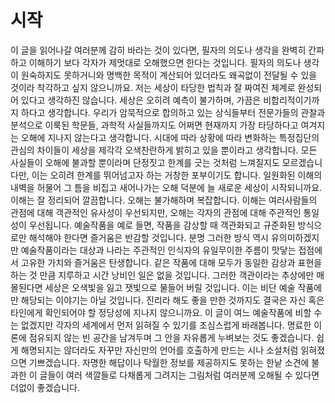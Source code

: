 # 시작

이 글을 읽어나갈 여러분께 감히 바라는 것이 있다면, 필자의 의도나 생각을 완벽히 간파하고 이해하기 보다 각자가 제멋대로 오해했으면 한다는 것입니다. 필자의 의도나 생각이 원숙하지도 못하거니와 명백한 목적이 계산되어 있더라도 왜곡없이 전달될 수 있을 것이라 착각하고 싶지 않으니까요. 저는 세상이 타당한 법칙과 잘 짜여진 체계로 완성되어 있다고 생각하진 않습니다. 세상은 오히려 예측이 불가하며, 가끔은 비합리적이기까지 하다고 생각합니다. 우리가 암묵적으로 합의하고 있는 상식들부터 전문가들의 관찰과 분석으로 이룩된 학문들, 과학적 사실들까지도 어쩌면 현재까지 가장 타당하다고 여겨지는 오해에 지나지 않는다고 생각합니다. 시대에 따라 상황에 따라 변화하는 특정집단의 관심의 차이들이 세상을 제각각 오색찬란하게 밝히고 있을 뿐이라고 생각합니다. 모든 사실들이 오해에 불과할 뿐이라며 단정짓고 한계를 긋는 것처럼 느껴질지도 모르겠습니다만, 이는 오히려 한계를 뛰어넘고자 하는 거창한 포부이기도 합니다. 일원화된 이해의 내벽을 허물어 그 틈을 비집고 새어나가는 오해 덕분에 늘 새로운 세상이 시작되니까요. 이해는 잘 정리되어 깔끔합니다. 오해는 불가해하며 복잡합니다. 이해는 여러사람들의 관점에 대해 객관적인 유사성이 우선되지만, 오해는 각자의 관점에 대해 주관적인 통일성이 우선됩니다. 예술작품을 예로 들면, 작품을 감상할 때 객관화되고 규준화된 방식으로만 해석해야 한다면 즐거움은 반감할 것입니다. 분명 그러한 방식 역시 유의미하겠지만 예술작품이라는 대상과 나라는 주관적인 인식자의 유일무이한 주름이 맛닿는 접점에서 고유한 가치와 즐거움은 탄생합니다. 같은 작품에 대해 모두가 동일한 감상과 표현을 하는 것 만큼 지루하고 시간 낭비인 일은 없을 것입니다. 그러한 객관이라는 추상에만 매몰된다면 세상은 오색빛을 잃고 잿빛으로 물들어 버릴 것입니다. 이는 비단 예술 작품에만 해당되는 이야기는 아닐 것입니다. 진리라 해도 좋을 만한 것까지도 결국은 자신 혹은 타인에게 확인되어야 할 정당성에 지나지 않으니까요. 이 글이 여느 예술작품에 비할 수는 없겠지만 각자의 세계에서 먼저 읽혀질 수 있기를 조심스럽게 바래봅니다. 명료한 이론에 점유되지 않는 빈 공간을 남겨두며 그 안을 자유롭게 누벼보는 것도 좋겠습니다. 쉽게 해명되지는 않더라도 자꾸만 자신만의 언어를 호출하게 만드는 시나 소설처럼 읽혀졌으면 기쁘겠습니다. 자명한 해답이나 탁월한 정보를 제공하지도 못하는 한낱 소견에 불과한 이 글들이 여러 색깔들로 다채롭게 그려지는 그림처럼 여러분께 오해될 수 있다면 더없이 좋겠습니다.



